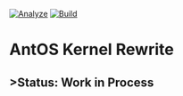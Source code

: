 [![Analyze](https://github.com/ant-os/rust-kernel/actions/workflows/rust-clippy.yml/badge.svg)](https://github.com/ant-os/rust-kernel/actions/workflows/rust-clippy.yml)
[![Build](https://github.com/ant-os/rust-kernel/actions/workflows/rust.yml/badge.svg)](https://github.com/ant-os/rust-kernel/actions/workflows/rust.yml)
# AntOS Kernel Rewrite

## >**Status**: Work in Process
